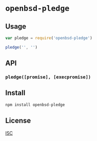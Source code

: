 # `openbsd-pledge`

>

## Usage

```js
var pledge = require('openbsd-pledge')

pledge('', '')
```

## API

### `pledge([promise], [execpromise])`

## Install

```sh
npm install openbsd-pledge
```

## License

[ISC](LICENSE)
